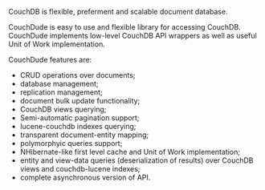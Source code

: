 CouchDB is flexible, preferment and scalable document database.

CouchDude is easy to use and flexible library for accessing CouchDB. CouchDude 
implements low-level CouchDB API wrappers as well as useful Unit of Work implementation.

CouchDude features are:

  * CRUD operations over documents;
  * database management;
  * replication management;
  * document bulk update functionality;
  *	CouchDB views querying;
  * Semi-automatic pagination support;
  *	lucene-couchdb indexes querying;
  *	transparent document-entity mapping;
  * polymorphyic queries support;
  *	NHibernate-like first level cache and Unit of Work implementation;
  *	entity and view-data queries (deserialization of results) over CouchDB views and couchdb-lucene indexes;
  *	complete asynchronous version of API.
